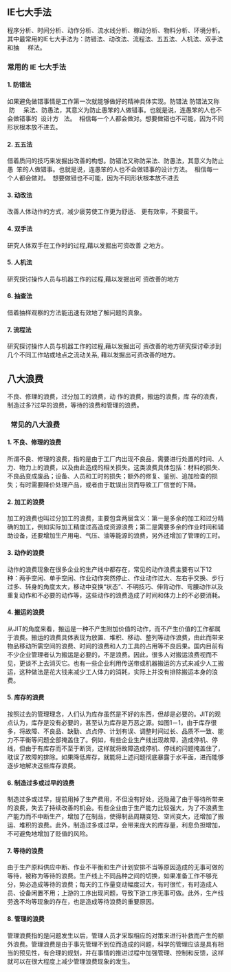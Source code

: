 
## IE七大手法

程序分析、时间分析、动作分析、流水线分析、稼动分析、物料分析、环境分析。其中最常用的IE七大手法为：防错法、动改法、流程法、五五法、人机法、双手法和抽     样法。

### 常用的 IE 七大手法

#### 1. 防错法

如果避免做错事情是工作第一次就能够做好的精神具体实现。防错法 防错法又称  防     呆法、防愚法，其意义为防止愚笨的人做错事。也就是说，连愚笨的人也不会做错事的  设计方   法。  相信每一个人都会做对。想要做错也不可能，因为不同形状根本放不进去。

#### 2. 五五法 

借着质问的技巧来发掘出改善的构想。防错法又称防呆法、防愚法，其意义为防止愚  笨的人做错事。也就是说，连愚笨的人也不会做错事的设计方法。  相信每一个人都会做对。  想要做错也不可能，因为不同形状根本放不进去 

####  3. 动改法 

改善人体动作的方式，减少疲劳使工作更为舒适、 更有效率，不要蛮干。

#### 4. 双手法 

研究人体双手在工作时的过程,藉以发掘出可资改善 之地方。 

#### 5. 人机法

研究探讨操作人员与机器工作的过程,藉以发掘出可 资改善的地方

#### 6. 抽查法 

借着抽样观察的方法能迅速有效地了解问题的真象。 

#### 7. 流程法 

研究探讨操作人员与机器工作的过程,藉以发掘出可 资改善的地方研究探讨牵涉到几个不同工作站或地点之流动关系, 藉以发掘出可资改善的地方。

## 八大浪费

不良、修理的浪费，过分加工的浪费，动 作的浪费，搬运的浪费，库 存的浪费，制造过多?过早的浪费，等待的浪费和管理的浪费。

###   常见的八大浪费

#### 1. 不良、修理的浪费

所谓不良、修理的浪费，指的是由于工厂内出现不良品，需要进行处置的时间、人力、物力上的浪费，以及由此造成的相关损失。这类浪费具体包括：材料的损失、不良品变成废品；设备、人员和工时的损失；额外的修复、鉴别、追加检查的损失；有时需要降价处理产品，或者由于耽误出货而导致工厂信誉的下降。

#### 2. 加工的浪费

加工的浪费也叫过分加工的浪费，主要包含两层含义：第一是多余的加工和过分精确的加工，例如实际加工精度过高造成资源浪费；第二是需要多余的作业时间和辅助设备，还要增加生产用电、气压、油等能源的浪费，另外还增加了管理的工时。

#### 3. 动作的浪费

动作的浪费现象在很多企业的生产线中都存在，常见的动作浪费主要有以下12种：两手空闲、单手空闲、作业动作突然停止、作业动作过大、左右手交换、步行过多、转身的角度太大，移动中变换“状态”、不明技巧、伸背动作、弯腰动作以及重复动作和不必要的动作等，这些动作的浪费造成了时间和体力上的不必要消耗。

#### 4. 搬运的浪费

从JIT的角度来看，搬运是一种不产生附加价值的动作，而不产生价值的工作都属于浪费。搬运的浪费具体表现为放置、堆积、移动、整列等动作浪费，由此而带来物品移动所需空间的浪费、时间的浪费和人力工具的占用等不良后果。国内目前有不少企业管理者认为搬运是必要的，不是浪费。因此，很多人对搬运浪费视而不见，更谈不上去消灭它。也有一些企业利用传送带或机器搬运的方式来减少人工搬运，这种做法是花大钱来减少工人体力的消耗，实际上并没有排除搬运本身的浪费。

#### 5. 库存的浪费

按照过去的管理理念，人们认为库存虽然是不好的东西，但却是必要的。JIT的观点认为，库存是没有必要的，甚至认为库存是万恶之源。如图1－1，由于库存很多，将故障、不良品、缺勤、点点停、计划有误、调整时间过长、品质不一致、能力不平衡等问题全部掩盖住了。例如，有些企业生产线出现故障，造成停机、停线，但由于有库存而不至于断货，这样就将故障造成停机、停线的问题掩盖住了，耽误了故障的排除。如果降低库存，就能将上述问题彻底暴露于水平面，进而能够逐步地解决这些库存浪费。

#### 6. 制造过多或过早的浪费

制造过多或过早，提前用掉了生产费用，不但没有好处，还隐藏了由于等待所带来的浪费，失去了持续改善的机会。有些企业由于生产能力比较强大，为了不浪费生产能力而不中断生产，增加了在制品，使得制品周期变短、空间变大，还增加了搬运、堆积的浪费。此外，制造过多或过早，会带来庞大的库存量，利息负担增加，不可避免地增加了贬值的风险。

#### 7. 等待的浪费

由于生产原料供应中断、作业不平衡和生产计划安排不当等原因造成的无事可做的等待，被称为等待的浪费。生产线上不同品种之间的切换，如果准备工作不够充分，势必造成等待的浪费；每天的工作量变动幅度过大，有时很忙，有时造成人员、设备闲置不用；上游的工序出现问题，导致下游工序无事可做。此外，生产线劳逸不均等现象的存在，也是造成等待浪费的重要原因。

 #### 8. 管理的浪费
 
 管理浪费指的是问题发生以后，管理人员才采取相应的对策来进行补救而产生的额外浪费。管理浪费是由于事先管理不到位而造成的问题，科学的管理应该是具有相当的预见性，有合理的规划，并在事情的推进过程中加强管理、控制和反馈，这样就可以在很大程度上减少管理浪费现象的发生。